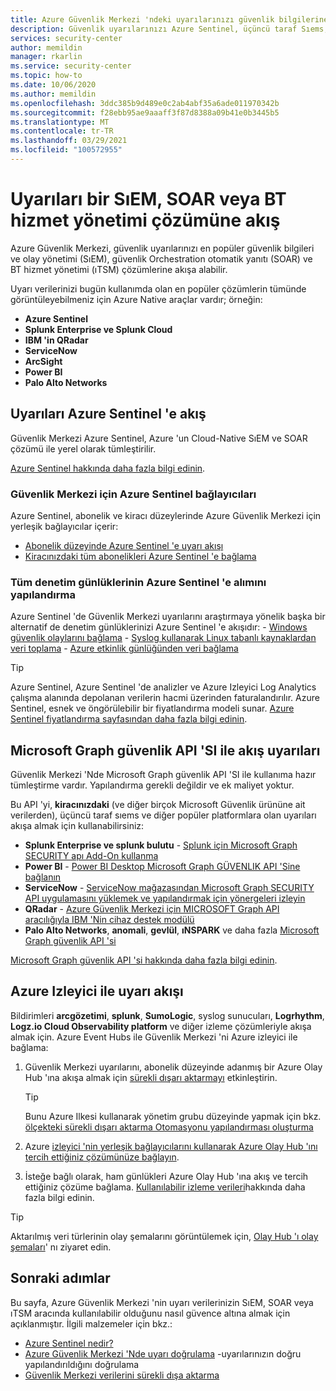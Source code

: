 ```yaml
---
title: Azure Güvenlik Merkezi 'ndeki uyarılarınızı güvenlik bilgilerine ve olay yönetimi (SıEM) sistemlerine ve diğer izleme çözümlerine akışla
description: Güvenlik uyarılarınızı Azure Sentinel, üçüncü taraf Sıems, SOAR veya ıTSM çözümlerinde nasıl akışla kullanabileceğinizi öğrenin
services: security-center
author: memildin
manager: rkarlin
ms.service: security-center
ms.topic: how-to
ms.date: 10/06/2020
ms.author: memildin
ms.openlocfilehash: 3ddc385b9d489e0c2ab4abf35a6ade011970342b
ms.sourcegitcommit: f28ebb95ae9aaaff3f87d8388a09b41e0b3445b5
ms.translationtype: MT
ms.contentlocale: tr-TR
ms.lasthandoff: 03/29/2021
ms.locfileid: "100572955"
---
```

# <a name="stream-alerts-to-a-siem-soar-or-it-service-management-solution"></a>Uyarıları bir SıEM, SOAR veya BT hizmet yönetimi çözümüne akış

Azure Güvenlik Merkezi, güvenlik uyarılarınızı en popüler güvenlik bilgileri ve olay yönetimi (SıEM), güvenlik Orchestration otomatik yanıtı (SOAR) ve BT hizmet yönetimi (ıTSM) çözümlerine akışa alabilir.

Uyarı verilerinizi bugün kullanımda olan en popüler çözümlerin tümünde görüntüleyebilmeniz için Azure Native araçlar vardır; örneğin:

- **Azure Sentinel**
- **Splunk Enterprise ve Splunk Cloud**
- **IBM 'in QRadar**
- **ServiceNow**
- **ArcSight**
- **Power BI**
- **Palo Alto Networks**

## <a name="stream-alerts-to-azure-sentinel"></a>Uyarıları Azure Sentinel 'e akış 

Güvenlik Merkezi Azure Sentinel, Azure 'un Cloud-Native SıEM ve SOAR çözümü ile yerel olarak tümleştirilir. 

[Azure Sentinel hakkında daha fazla bilgi edinin](../sentinel/overview.md).

### <a name="azure-sentinels-connectors-for-security-center"></a>Güvenlik Merkezi için Azure Sentinel bağlayıcıları

Azure Sentinel, abonelik ve kiracı düzeylerinde Azure Güvenlik Merkezi için yerleşik bağlayıcılar içerir:

- [Abonelik düzeyinde Azure Sentinel 'e uyarı akışı](../sentinel/connect-azure-security-center.md)
- [Kiracınızdaki tüm abonelikleri Azure Sentinel 'e bağlama](https://techcommunity.microsoft.com/t5/azure-sentinel/azure-security-center-auto-connect-to-sentinel/ba-p/1387539) 

### <a name="configure-ingestion-of-all-audit-logs-into-azure-sentinel"></a>Tüm denetim günlüklerinin Azure Sentinel 'e alımını yapılandırma 

Azure Sentinel 'de Güvenlik Merkezi uyarılarını araştırmaya yönelik başka bir alternatif de denetim günlüklerinizi Azure Sentinel 'e akışıdır:
    - [Windows güvenlik olaylarını bağlama](../sentinel/connect-windows-security-events.md)
    - [Syslog kullanarak Linux tabanlı kaynaklardan veri toplama](../sentinel/connect-syslog.md)
    - [Azure etkinlik günlüğünden veri bağlama](../sentinel/connect-azure-activity.md)

> [!TIP]
> Azure Sentinel, Azure Sentinel 'de analizler ve Azure Izleyici Log Analytics çalışma alanında depolanan verilerin hacmi üzerinden faturalandırılır. Azure Sentinel, esnek ve öngörülebilir bir fiyatlandırma modeli sunar. [Azure Sentinel fiyatlandırma sayfasından daha fazla bilgi edinin](https://azure.microsoft.com/pricing/details/azure-sentinel/).


## <a name="stream-alerts-with-microsoft-graph-security-api"></a>Microsoft Graph güvenlik API 'SI ile akış uyarıları

Güvenlik Merkezi 'Nde Microsoft Graph güvenlik API 'SI ile kullanıma hazır tümleştirme vardır. Yapılandırma gerekli değildir ve ek maliyet yoktur. 

Bu API 'yi, **kiracınızdaki** (ve diğer birçok Microsoft Güvenlik ürününe ait verilerden), üçüncü taraf sıems ve diğer popüler platformlara olan uyarıları akışa almak için kullanabilirsiniz:

- **Splunk Enterprise ve splunk bulutu**  -  [Splunk için Microsoft Graph SECURITY apı Add-On kullanma](https://splunkbase.splunk.com/app/4564/) 
- **Power BI**  -  [Power BI Desktop Microsoft Graph GÜVENLIK API 'Sine bağlanın](/power-bi/connect-data/desktop-connect-graph-security)
- **ServiceNow**  -  [ServiceNow mağazasından Microsoft Graph SECURITY API uygulamasını yüklemek ve yapılandırmak için yönergeleri izleyin](https://docs.servicenow.com/bundle/orlando-security-management/page/product/secops-integration-sir/secops-integration-ms-graph/task/ms-graph-install.html)
- **QRadar**  -  [Azure Güvenlik Merkezi için MICROSOFT Graph API aracılığıyla IBM 'Nin cihaz destek modülü](https://www.ibm.com/support/knowledgecenter/SS42VS_DSM/com.ibm.dsm.doc/c_dsm_guide_ms_azure_security_center_overview.html) 
- **Palo Alto Networks**, **anomali**, **gevlül**, **ıNSPARK** ve daha fazla [Microsoft Graph güvenlik API 'si](https://www.microsoft.com/security/business/graph-security-api#office-MultiFeatureCarousel-09jr2ji)

[Microsoft Graph güvenlik API 'si hakkında daha fazla bilgi edinin](https://www.microsoft.com/security/business/graph-security-api).


## <a name="stream-alerts-with-azure-monitor"></a>Azure Izleyici ile uyarı akışı 

Bildirimleri **arcgözetimi**, **splunk**, **SumoLogic**, syslog sunucuları, **Logrhythm**, **Logz.io Cloud Observability platform** ve diğer izleme çözümleriyle akışa almak için. Azure Event Hubs ile Güvenlik Merkezi 'ni Azure izleyici ile bağlama:

1. Güvenlik Merkezi uyarılarını, abonelik düzeyinde adanmış bir Azure Olay Hub 'ına akışa almak için [sürekli dışarı aktarmayı](continuous-export.md) etkinleştirin. 
    > [!TIP]
    > Bunu Azure Ilkesi kullanarak yönetim grubu düzeyinde yapmak için bkz. [ölçekteki sürekli dışarı aktarma Otomasyonu yapılandırması oluşturma](continuous-export.md?tabs=azure-policy#configure-continuous-export-at-scale-using-the-supplied-policies)

1. Azure [izleyici 'nin yerleşik bağlayıcılarını kullanarak Azure Olay Hub 'ını tercih ettiğiniz çözümünüze bağlayın](../azure-monitor/essentials/stream-monitoring-data-event-hubs.md#partner-tools-with-azure-monitor-integration).

1. İsteğe bağlı olarak, ham günlükleri Azure Olay Hub 'ına akış ve tercih ettiğiniz çözüme bağlama. [Kullanılabilir izleme verileri](../azure-monitor/essentials/stream-monitoring-data-event-hubs.md#monitoring-data-available)hakkında daha fazla bilgi edinin.

> [!TIP]
> Aktarılmış veri türlerinin olay şemalarını görüntülemek için, [Olay Hub 'ı olay şemaları](https://aka.ms/ASCAutomationSchemas)' nı ziyaret edin.


## <a name="next-steps"></a>Sonraki adımlar

Bu sayfa, Azure Güvenlik Merkezi 'nin uyarı verilerinizin SıEM, SOAR veya ıTSM aracında kullanılabilir olduğunu nasıl güvence altına almak için açıklanmıştır. İlgili malzemeler için bkz.:

- [Azure Sentinel nedir?](../sentinel/overview.md)
- [Azure Güvenlik Merkezi 'Nde uyarı doğrulama](security-center-alert-validation.md) -uyarılarınızın doğru yapılandırıldığını doğrulama
- [Güvenlik Merkezi verilerini sürekli dışa aktarma](continuous-export.md)